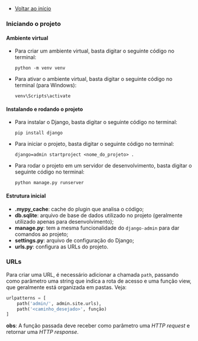 - [Voltar ao início](../README.md)

### Iniciando o projeto

#### Ambiente virtual

- Para criar um ambiente virtual, basta digitar o seguinte código no terminal:

    ```console
    python -m venv venv
    ```

- Para ativar o ambiente virtual, basta digitar o seguinte código no terminal (para Windows):

    ```console
    venv\Scripts\activate
    ```

#### Instalando e rodando o projeto

- Para instalar o Django, basta digitar o seguinte código no terminal:

    ```console
    pip install django
    ```

- Para iniciar o projeto, basta digitar o seguinte código no terminal: 

    ```console
    django=admin startproject <nome_do_projeto> .
    ```

- Para rodar o projeto em um servidor de desenvolvimento, basta digitar o seguinte código no terminal:

    ```console
    python manage.py runserver
    ```

#### Estrutura inicial

- **.mypy_cache**: cache do plugin que analisa o código;
- **db.sqlite**: arquivo de base de dados utilizado no projeto (geralmente utilizado apenas para desenvolvimento);
- **manage.py**: tem a mesma funcionalidade do `django-admin` para dar comandos ao projeto;
- **settings.py**: arquivo de configuração do Django;
- **urls.py**: configura as URLs do projeto.

### URLs

Para criar uma URL, é necessário adicionar a chamada `path`, passando como parâmetro uma string que indica a rota de acesso e uma função view, que geralmente está organizada em pastas. Veja:

```python
urlpatterns = [
    path('admin/', admin.site.urls),
    path('<caminho_desejado>', função)
]
```

**obs**: A função passada deve receber como parâmetro uma *HTTP request* e retornar uma *HTTP response*.